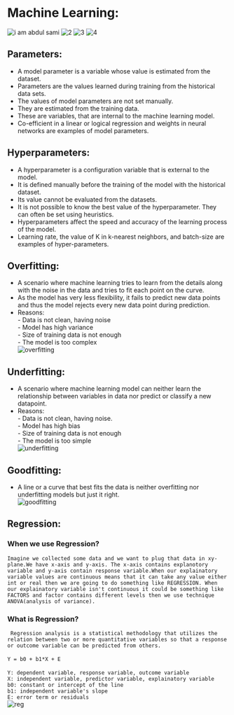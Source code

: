 # Machine Learning: <br>

![i am abdul sami](https://user-images.githubusercontent.com/65020391/198527611-c5cf8a4d-ad1d-437b-9f85-c2d8007d9584.png)
![2](https://user-images.githubusercontent.com/65020391/198527638-47a08679-29ab-4469-8def-969bfe805c0d.png)
![3](https://user-images.githubusercontent.com/65020391/198527655-14be746e-9149-453f-b77f-13b47f330b70.png)
![4](https://user-images.githubusercontent.com/65020391/198527671-d365a2e7-d0df-4512-9639-bb58b22d57f5.png)

## Parameters: <br>
- A model parameter is a variable whose value is estimated from the dataset. <br>
- Parameters are the values learned during training from the historical data sets. <br>
- The values of model parameters are not set manually. <br>
- They are estimated from the training data. <br>
- These are variables, that are internal to the machine learning model. <br>
- Co-efficient in a linear or logical regression and weights in neural networks are examples of model parameters. <br>

## Hyperparameters:
- A hyperparameter is a configuration variable that is external to the model. <br>
- It is defined manually before the training of the model with the historical dataset. <br>
- Its value cannot be evaluated from the datasets.<br>
- It is not possible to know the best value of the hyperparameter. They can often be set using heuristics.<br>
- Hyperparameters affect the speed and accuracy of the learning process of the model.<br>
- Learning rate, the value of K in k-nearest neighbors, and batch-size are examples of hyper-parameters.<br>

## Overfitting:
-	A scenario where machine learning tries to learn from the details along with the noise in the data and tries to fit each point on the curve.<br>
-	As the model has very less flexibility, it fails to predict new data points and thus the model rejects every new data point during prediction.<br>
- Reasons:<br>
		    - Data is not clean, having noise<br>
		    - Model has high variance<br>
		    - Size of training data is not enough<br>
		    - The model is too complex<br>
![overfitting](https://user-images.githubusercontent.com/65020391/198529626-5a7aebdd-676c-48cd-afb4-26efb5c26161.png) <br>

## Underfitting:
- A scenario where machine learning model can neither learn the relationship between variables in data nor predict or classify a new datapoint.<br>
- Reasons:<br>
		       - Data is not clean, having noise.<br>
		       - Model has high bias<br>
		       - Size of training data is not enough	<br>
		       - The model is too simple<br>
![underfitting](https://user-images.githubusercontent.com/65020391/198530352-4666c7bb-b21d-4959-9cde-97bad04f3ea5.png)<br>

## Goodfitting:
- A line or a curve that best fits the data is neither overfitting nor underfitting models but just it right.<br>
![goodfitting](https://user-images.githubusercontent.com/65020391/198530537-d69d362f-7e66-438f-b229-efeb2d1b240b.png)

## Regression:
### When we use Regression?
``` Imagine we collected some data and we want to plug that data in xy-plane.We have x-axis and y-axis. The x-axis contains explanotory variable and y-axis contain response variable.When our explainatory variable values are continuous means that it can take any value either int or real then we are going to do something like REGRESSION. When our explainatory variable isn't continuous it could be something like FACTORS and factor contains different levels then we use technique ANOVA(analysis of variance). ```<br>

### What is Regression?
``` Regression analysis is a statistical methodology that utilizes the relation between two or more quantitative variables so that a response or outcome variable can be predicted from others.```<br><br>
```Y = b0 + b1*X + E```<br><br>
```Y: dependent variable, response variable, outcome variable```<br> 
```X: independent variable, predictor variable, explainatory variable```<br> 
```b0: constant or intercept of the line```<br>
```b1: independent variable's slope```<br> 
```E: error term or residuals```<br> 
![reg](https://user-images.githubusercontent.com/65020391/198567439-4417f04a-795b-4ab8-861d-89b999b724d0.png)



  

